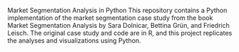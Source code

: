 Market Segmentation Analysis in Python
This repository contains a Python implementation of the market segmentation case study from the book Market Segmentation Analysis by Sara Dolnicar, Bettina Grün, and Friedrich Leisch. The original case study and code are in R, and this project replicates the analyses and visualizations using Python.
